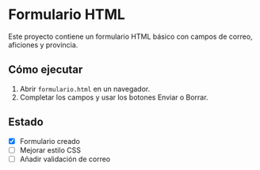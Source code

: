 # Formulario HTML

Este proyecto contiene un formulario HTML básico con campos de correo, aficiones y provincia.

## Cómo ejecutar
1. Abrir `formulario.html` en un navegador.
2. Completar los campos y usar los botones Enviar o Borrar.

## Estado
- [x] Formulario creado
- [ ] Mejorar estilo CSS
- [ ] Añadir validación de correo
